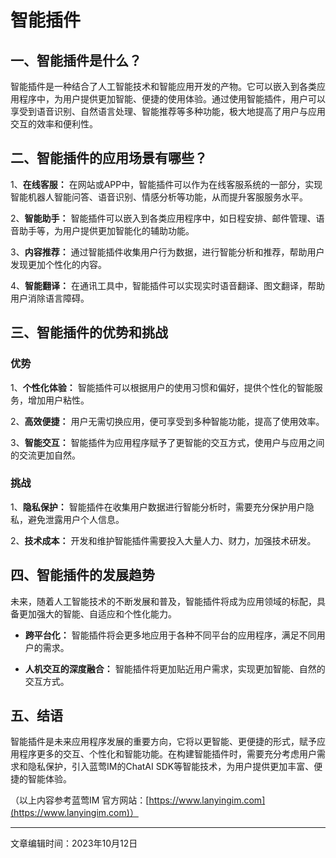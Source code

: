 # 智能插件

## 一、智能插件是什么？

智能插件是一种结合了人工智能技术和智能应用开发的产物。它可以嵌入到各类应用程序中，为用户提供更加智能、便捷的使用体验。通过使用智能插件，用户可以享受到语音识别、自然语言处理、智能推荐等多种功能，极大地提高了用户与应用交互的效率和便利性。

## 二、智能插件的应用场景有哪些？

1、**在线客服：** 在网站或APP中，智能插件可以作为在线客服系统的一部分，实现智能机器人智能问答、语音识别、情感分析等功能，从而提升客服服务水平。

2、**智能助手：** 智能插件可以嵌入到各类应用程序中，如日程安排、邮件管理、语音助手等，为用户提供更加智能化的辅助功能。

3、**内容推荐：** 通过智能插件收集用户行为数据，进行智能分析和推荐，帮助用户发现更加个性化的内容。

4、**智能翻译：** 在通讯工具中，智能插件可以实现实时语音翻译、图文翻译，帮助用户消除语言障碍。

## 三、智能插件的优势和挑战

### 优势

1、**个性化体验：** 智能插件可以根据用户的使用习惯和偏好，提供个性化的智能服务，增加用户粘性。

2、**高效便捷：** 用户无需切换应用，便可享受到多种智能功能，提高了使用效率。

3、**智能交互：** 智能插件为应用程序赋予了更智能的交互方式，使用户与应用之间的交流更加自然。

### 挑战

1、**隐私保护：** 智能插件在收集用户数据进行智能分析时，需要充分保护用户隐私，避免泄露用户个人信息。

2、**技术成本：** 开发和维护智能插件需要投入大量人力、财力，加强技术研发。

## 四、智能插件的发展趋势

未来，随着人工智能技术的不断发展和普及，智能插件将成为应用领域的标配，具备更加强大的智能、自适应和个性化能力。

- **跨平台化：** 智能插件将会更多地应用于各种不同平台的应用程序，满足不同用户的需求。

- **人机交互的深度融合：** 智能插件将更加贴近用户需求，实现更加智能、自然的交互方式。

## 五、结语

智能插件是未来应用程序发展的重要方向，它将以更智能、更便捷的形式，赋予应用程序更多的交互、个性化和智能功能。在构建智能插件时，需要充分考虑用户需求和隐私保护，引入蓝莺IM的ChatAI SDK等智能技术，为用户提供更加丰富、便捷的智能体验。

（以上内容参考蓝莺IM 官方网站：[https://www.lanyingim.com](https://www.lanyingim.com)）

---
文章编辑时间：2023年10月12日
